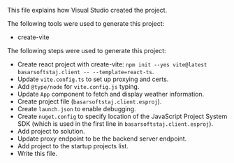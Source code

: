 This file explains how Visual Studio created the project.

The following tools were used to generate this project:
- create-vite

The following steps were used to generate this project:
- Create react project with create-vite: `npm init --yes vite@latest basarsoftstaj.client -- --template=react-ts`.
- Update `vite.config.ts` to set up proxying and certs.
- Add `@type/node` for `vite.config.js` typing.
- Update `App` component to fetch and display weather information.
- Create project file (`basarsoftstaj.client.esproj`).
- Create `launch.json` to enable debugging.
- Create `nuget.config` to specify location of the JavaScript Project System SDK (which is used in the first line in `basarsoftstaj.client.esproj`).
- Add project to solution.
- Update proxy endpoint to be the backend server endpoint.
- Add project to the startup projects list.
- Write this file.
